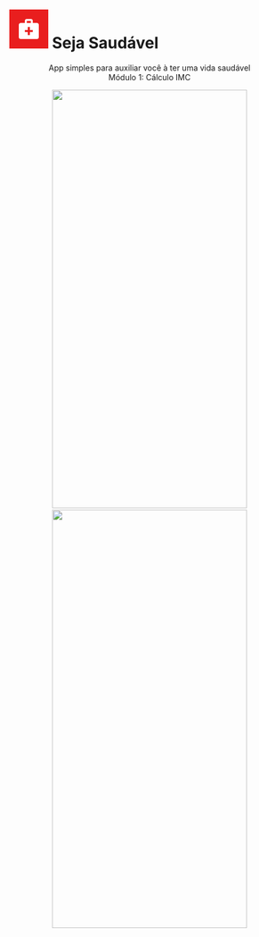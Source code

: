 # <img src ="https://github.com/harrissondutra/APP_SejaSaudavel/blob/master/app/src/main/ic_launcher-playstore.png?raw=true" width="70" height= "70"> **Seja Saudável**

<p style="text-align:center">
App simples para auxiliar você à ter uma vida saudável<br />
Módulo 1: Cálculo IMC
</p>


<p style="text-align:center">
<img src = "https://github.com/harrissondutra/APP_MegaSena/blob/master/app/src/main/res/drawable/tela_saude1.jpg?raw=true" width="350" height= "750"> <img src="https://github.com/harrissondutra/APP_MegaSena/blob/master/app/src/main/res/drawable/tela_saude2.jpg?raw=true" width="350" height= "750">
</p>
